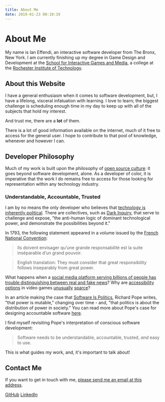 ```yaml
---
title: About Me
date: 2019-01-23 00:10:19
---
```


# About Me #

My name is Ian Effendi, an interactive software developer from The Bronx, New York. I am currently finishing up my degree in Game Design and Development at the [School for Interactive Games and Media](https://www.rit.edu/gccis/igm/), a college at the [Rochester Institute of Technology](https://www.rit.edu/). 

## About this Website ##

I have a general enthusiasm when it comes to software development, but, I have a lifelong, visceral infatuation with learning. I love to learn; the biggest challenge is scheduling enough time in my day to keep up with all of the subjects that hold my interest.

And trust me, there are a **lot** of them.

There is a lot of good information available on the internet, much of it free to access for the general user. I hope to contribute to that pool of knowledge, whenever and however I can.

## Developer Philosophy ##

Much of my work is built upon the philosophy of [open source culture](https://opensource.com/open-source-way): it goes beyond software development, alone. As a developer of color, it is imperative that the work I do remains free to access for those looking for representation within any technology industry. 

### Understandable, Accountable, Trusted ###

I am by no means the only developer who believes that [technology is inherently political](https://bpr.berkeley.edu/2018/05/18/the-politics-of-code-an-exploration-of-technological-activism/). There are collectives, such as [Dark Inquiry](https://thenewinquiry.com/dark-inquiry/), that serve to challenge and expose, "the anti-human logic of dominant technological power, and demonstrate the possibilities beyond it."

In 1793, the following statement appeared in a volume issued by the [French National Convention](https://books.google.com/books?id=D55aAAAAcAAJ&q=ins%C3%A9parable#v=snippet&q=ins%C3%A9parable&f=false):

> Ils doivent envisager qu’une grande responsabilité est la suite inséparable d’un grand pouvoir.

> English translation: They must consider that great responsibility follows inseparably from great power.

What happens when a [social media platform serving billions of people has trouble distinguishing between real and fake news](https://www.fastcompany.com/3066630/here-is-facebooks-first-serious-attempt-to-fight-fake-news)? Why are [accessibility options](https://www.digitaltrends.com/features/spider-man-accessibility-options-feature/) in video games [unusually](https://www.polygon.com/features/2014/8/6/5886035/disabled-gamers-accessibility) [sparce](https://www.gamesindustry.biz/articles/2016-05-27-accessibility-in-gaming-should-be-the-rule-not-the-exception)?

In an article making the case that [Software Is Politics](https://www.fastcompany.com/3066631/software-is-politics), Richard Pope writes, "that power is mutable," changing over time - and, "that politics is about the distribution of power in society." You can read more about Pope's case for designing accountable software [here](https://blog.memespring.co.uk/2016/11/23/oscon-2016/). 

I find myself revisiting Pope's interpretation of conscious software development:

> Software needs to be understandable, accountable, trusted, *and* easy to use.

This is what guides my work, and, it's important to talk about!

## Contact Me ##

If you want to get in touch with me, [please send me an email at this address](mailto:iae2784@rit.edu).

[GitHub](https://github.com/rimij405)
[LinkedIn](https://www.linkedin.com/in/effendiian/)